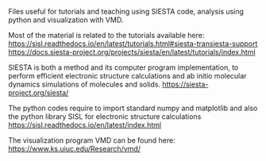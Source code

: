 Files useful for tutorials and teaching using SIESTA code, analysis using python and visualization with VMD.

Most of the material is related to the tutorials available here:
https://sisl.readthedocs.io/en/latest/tutorials.html#siesta-transiesta-support
https://docs.siesta-project.org/projects/siesta/en/latest/tutorials/index.html

SIESTA is both a method and its computer program implementation, to perform efficient electronic structure calculations and ab initio molecular dynamics simulations of molecules and solids.
https://siesta-project.org/siesta/

The python codes require to import standard numpy and matplotlib and also the python library SISL for electronic structure calculations
https://sisl.readthedocs.io/en/latest/index.html

The visualization program VMD can be found here:
https://www.ks.uiuc.edu/Research/vmd/
